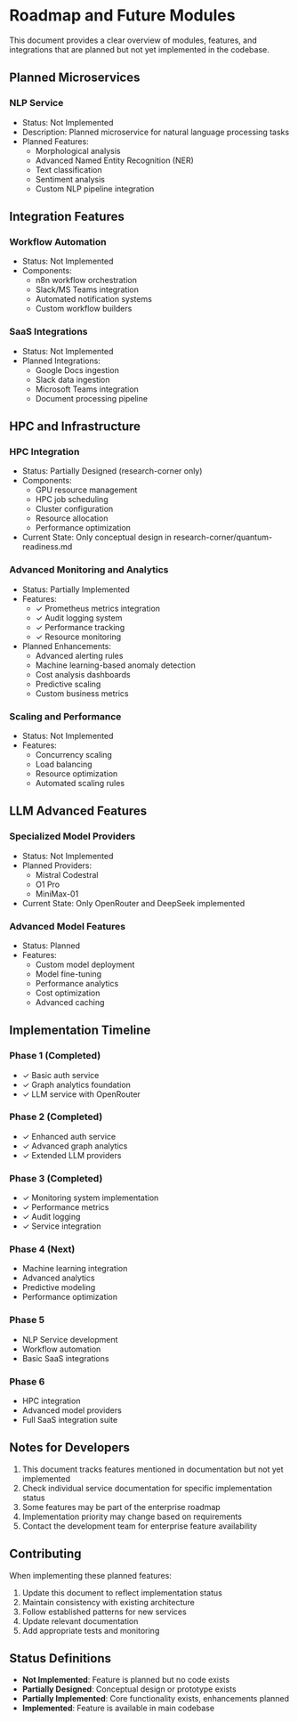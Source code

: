 # Roadmap and Future Modules

This document provides a clear overview of modules, features, and integrations that are planned but not yet implemented in the codebase.

## Planned Microservices

### NLP Service
- Status: Not Implemented
- Description: Planned microservice for natural language processing tasks
- Planned Features:
  * Morphological analysis
  * Advanced Named Entity Recognition (NER)
  * Text classification
  * Sentiment analysis
  * Custom NLP pipeline integration

## Integration Features

### Workflow Automation
- Status: Not Implemented
- Components:
  * n8n workflow orchestration
  * Slack/MS Teams integration
  * Automated notification systems
  * Custom workflow builders

### SaaS Integrations
- Status: Not Implemented
- Planned Integrations:
  * Google Docs ingestion
  * Slack data ingestion
  * Microsoft Teams integration
  * Document processing pipeline

## HPC and Infrastructure

### HPC Integration
- Status: Partially Designed (research-corner only)
- Components:
  * GPU resource management
  * HPC job scheduling
  * Cluster configuration
  * Resource allocation
  * Performance optimization
- Current State: Only conceptual design in research-corner/quantum-readiness.md

### Advanced Monitoring and Analytics
- Status: Partially Implemented
- Features:
  * ✓ Prometheus metrics integration
  * ✓ Audit logging system
  * ✓ Performance tracking
  * ✓ Resource monitoring
- Planned Enhancements:
  * Advanced alerting rules
  * Machine learning-based anomaly detection
  * Cost analysis dashboards
  * Predictive scaling
  * Custom business metrics

### Scaling and Performance
- Status: Not Implemented
- Features:
  * Concurrency scaling
  * Load balancing
  * Resource optimization
  * Automated scaling rules

## LLM Advanced Features

### Specialized Model Providers
- Status: Not Implemented
- Planned Providers:
  * Mistral Codestral
  * O1 Pro
  * MiniMax-01
- Current State: Only OpenRouter and DeepSeek implemented

### Advanced Model Features
- Status: Planned
- Features:
  * Custom model deployment
  * Model fine-tuning
  * Performance analytics
  * Cost optimization
  * Advanced caching

## Implementation Timeline

### Phase 1 (Completed)
- ✓ Basic auth service
- ✓ Graph analytics foundation
- ✓ LLM service with OpenRouter

### Phase 2 (Completed)
- ✓ Enhanced auth service
- ✓ Advanced graph analytics
- ✓ Extended LLM providers

### Phase 3 (Completed)
- ✓ Monitoring system implementation
- ✓ Performance metrics
- ✓ Audit logging
- ✓ Service integration

### Phase 4 (Next)
- Machine learning integration
- Advanced analytics
- Predictive modeling
- Performance optimization

### Phase 5
- NLP Service development
- Workflow automation
- Basic SaaS integrations

### Phase 6
- HPC integration
- Advanced model providers
- Full SaaS integration suite

## Notes for Developers

1. This document tracks features mentioned in documentation but not yet implemented
2. Check individual service documentation for specific implementation status
3. Some features may be part of the enterprise roadmap
4. Implementation priority may change based on requirements
5. Contact the development team for enterprise feature availability

## Contributing

When implementing these planned features:
1. Update this document to reflect implementation status
2. Maintain consistency with existing architecture
3. Follow established patterns for new services
4. Update relevant documentation
5. Add appropriate tests and monitoring

## Status Definitions

- **Not Implemented**: Feature is planned but no code exists
- **Partially Designed**: Conceptual design or prototype exists
- **Partially Implemented**: Core functionality exists, enhancements planned
- **Implemented**: Feature is available in main codebase